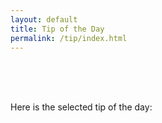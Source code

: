 ```yaml
---
layout: default
title: Tip of the Day
permalink: /tip/index.html
---
```



<br/>
<br/>
<br/>


Here is the selected tip of the day:

<br/>

<div id="afterbigquotebox">
<div class="bigquote">
  <div id="bigquotebox">
  </div>
</div>
</div>
<script>
var quotebox = document.getElementById("bigquotebox");
var afterquotebox = document.getElementById("afterbigquotebox");
var quote = fetchQuote();
var textnode = document.createElement("p");
textnode.appendChild(document.createTextNode(quote.text));
var authornode = document.createElement("p");
authornode.appendChild(document.createTextNode(quote.author));
authornode.setAttribute("style", "text-align: right;");
var descriptionnode = document.createElement("p");
descriptionnode.appendChild(document.createTextNode(quote.description));
quotebox.appendChild(textnode);
quotebox.appendChild(authornode);
afterquotebox.appendChild(descriptionnode);
</script>

<br/>
<br/>

